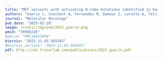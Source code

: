 ```yaml
---
title: "MET variants with activating N-lobe mutations identified in hereditary papillary renal cell carcinomas still require ligand stimulation"
authors: "Guerin C, Vinchent A, Fernandes M, Damour I, Laratte A, Tellier R, **Estevam GO**, Meneboo JP, Villenet C, Descarpentries C, **Fraser JS**, Figeac M, Cortot AB, Rouleau E, Tulasne D"
journal: "Molecular Oncology"
pub_date: "2025-02-20"
image: /static/img/pub/2023_guerin.png
pmid: "39980226"
#pmcid: "PMC10635098"
biorxiv: "2023.11.03.565283"
#biorxiv_version: "2023.11.03.565283"
pdf: http://cdn.fraserlab.com/publications/2023_guerin.pdf
---
```


